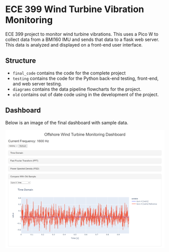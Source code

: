 # ECE 399 Wind Turbine Vibration Monitoring

ECE 399 project to monitor wind turbine vibrations. This uses a Pico W to collect data from a BMI160 IMU and sends that data to a flask web server. This data is analyzed and displayed on a front-end user interface. 

## Structure

- `final_code` contains the code for the complete project
- `testing` contains the code for the Python back-end testing, front-end, and web server testing.
- `diagrams` contains the data pipeline flowcharts for the project.
- `old` contains out of date code using in the development of the project.

## Dashboard

Below is an image of the final dashboard with sample data.

![Dashboard](/diagrams/ECE399_Basic_Dashboard_Image.png)
